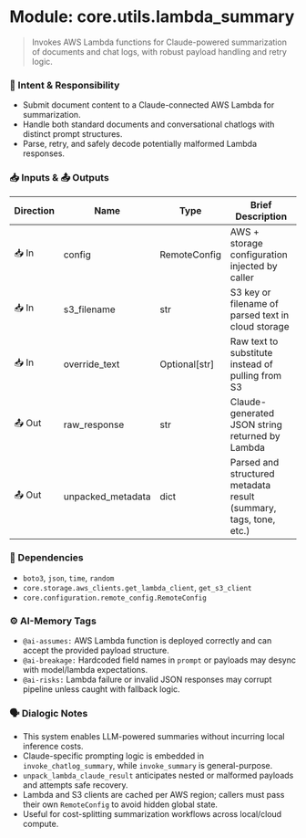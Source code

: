  # Module: core.utils.lambda_summary
> Invokes AWS Lambda functions for Claude-powered summarization of documents and chat logs, with robust payload handling and retry logic.

### 🎯 Intent & Responsibility
- Submit document content to a Claude-connected AWS Lambda for summarization.
- Handle both standard documents and conversational chatlogs with distinct prompt structures.
- Parse, retry, and safely decode potentially malformed Lambda responses.

### 📥 Inputs & 📤 Outputs
| Direction | Name             | Type                     | Brief Description |
|-----------|------------------|--------------------------|-------------------------------------------------------------------------------------|
| 📥 In     | config           | RemoteConfig             | AWS + storage configuration injected by caller |
| 📥 In     | s3_filename      | str                      | S3 key or filename of parsed text in cloud storage |
| 📥 In     | override_text    | Optional[str]            | Raw text to substitute instead of pulling from S3 |
| 📤 Out    | raw_response     | str                      | Claude-generated JSON string returned by Lambda |
| 📤 Out    | unpacked_metadata| dict                     | Parsed and structured metadata result (summary, tags, tone, etc.) |

### 🔗 Dependencies
- `boto3`, `json`, `time`, `random`
- `core.storage.aws_clients.get_lambda_client`, `get_s3_client`
- `core.configuration.remote_config.RemoteConfig`

### ⚙️ AI-Memory Tags
- `@ai-assumes:` AWS Lambda function is deployed correctly and can accept the provided payload structure.
- `@ai-breakage:` Hardcoded field names in `prompt` or payloads may desync with model/lambda expectations.
- `@ai-risks:` Lambda failure or invalid JSON responses may corrupt pipeline unless caught with fallback logic.

### 🗣 Dialogic Notes
- This system enables LLM-powered summaries without incurring local inference costs.
- Claude-specific prompting logic is embedded in `invoke_chatlog_summary`, while `invoke_summary` is general-purpose.
- `unpack_lambda_claude_result` anticipates nested or malformed payloads and attempts safe recovery.
- Lambda and S3 clients are cached per AWS region; callers must pass their own `RemoteConfig` to avoid hidden global state.
- Useful for cost-splitting summarization workflows across local/cloud compute.
